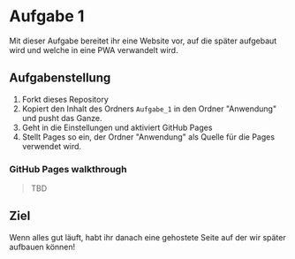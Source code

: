 # Aufgabe 1

Mit dieser Aufgabe bereitet ihr eine Website vor, auf die später aufgebaut wird und welche in eine PWA verwandelt wird.

## Aufgabenstellung

1. Forkt dieses Repository
2. Kopiert den Inhalt des Ordners `Aufgabe_1` in den Ordner "Anwendung" und pusht das Ganze.
3. Geht in die Einstellungen und aktiviert GitHub Pages
4. Stellt Pages so ein, der Ordner "Anwendung" als Quelle für die Pages verwendet wird.

### GitHub Pages walkthrough
> TBD

## Ziel

Wenn alles gut läuft, habt ihr danach eine gehostete Seite auf der wir später aufbauen können! 
